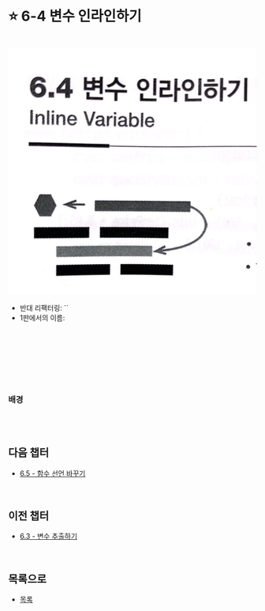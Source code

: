 # :star: 6-4 변수 인라인하기

<br>

<img src="../../Images/06_04_image.jpeg" width="600px">

- 반대 리팩터링: ``
- 1판에서의 이름:

<br>

```js

```

<br>

```js

```

<br>

### 배경

<br>

<br>

## 다음 챕터

- [6.5 - 함수 선언 바꾸기](https://github.com/Esoolgnah/Summary_of_Refactoring_2nd_Edition/blob/main/Notes/06_기본적인_리팩터링/06_05_함수_선언_바꾸기.md)

<br>

## 이전 챕터

- [6.3 - 변수 추출하기](https://github.com/Esoolgnah/Summary_of_Refactoring_2nd_Edition/blob/main/Notes/06_기본적인_리팩터링/06_03_변수_추출하기.md)

<br>

## 목록으로

- [목록](https://github.com/Esoolgnah/Summary_of_Refactoring_2nd_Edition/blob/main/Notes/06_기본적인_리팩터링/06_00_기본적인_리팩터링.md)

